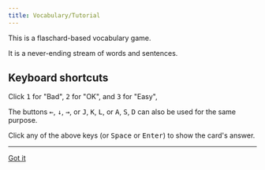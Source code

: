 ```yaml
---
title: Vocabulary/Tutorial
---
```


This is a flaschard-based vocabulary game. 

It is a never-ending stream of words and sentences.

## Keyboard shortcuts

Click <kbd>1</kbd> for "Bad", <kbd>2</kbd> for "OK", and <kbd>3</kbd> for "Easy",

The buttons <kbd>&larr;</kbd>, <kbd>↓</kbd>, <kbd>&rarr;</kbd>, or <kbd>J</kbd>, <kbd>K</kbd>, <kbd>L</kbd>, or <kbd>A</kbd>, <kbd>S</kbd>, <kbd>D</kbd> can also be used for the same purpose.

Click any of the above keys (or <kbd>Space</kbd> or <kbd>Enter</kbd>) to show the card's answer.

***

<a href="VOCABULARY_RUNNING">Got it</a>
